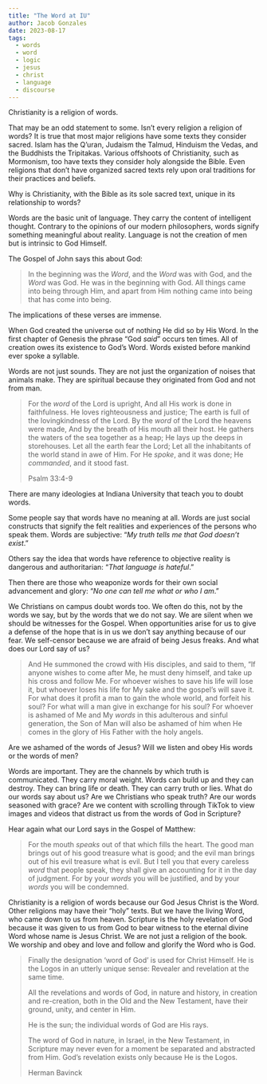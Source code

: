 ```yaml
---
title: "The Word at IU"
author: Jacob Gonzales
date: 2023-08-17
tags:
  - words
  - word
  - logic
  - jesus
  - christ
  - language
  - discourse
---
```

Christianity is a religion of words.

That may be an odd statement to some. Isn’t every religion a religion of words? It is true that most major religions have some texts they consider sacred. Islam has the Q’uran, Judaism the Talmud, Hinduism the Vedas, and the Buddhists the Tripitakas. Various offshoots of Christianity, such as Mormonism, too have texts they consider holy alongside the Bible. Even religions that don’t have organized sacred texts rely upon oral traditions for their practices and beliefs.

Why is Christianity, with the Bible as its sole sacred text, unique in its relationship to words?

Words are the basic unit of language. They carry the content of intelligent thought. Contrary to the opinions of our modern philosophers, words signify something meaningful about reality. Language is not the creation of men but is intrinsic to God Himself.

The Gospel of John says this about God:

> In the beginning was the _Word_, and the _Word_ was with God, and the _Word_ was God. He was in the beginning with God. All things came into being through Him, and apart from Him nothing came into being that has come into being.

The implications of these verses are immense.

When God created the universe out of nothing He did so by His Word. In the first chapter of Genesis the phrase “God _said_” occurs ten times. All of creation owes its existence to God’s Word. Words existed before mankind ever spoke a syllable.

Words are not just sounds. They are not just the organization of noises that animals make. They are spiritual because they originated from God and not from man.

>For the _word_ of the Lord is upright,
>And all His work is done in faithfulness.
>He loves righteousness and justice;
>The earth is full of the lovingkindness of the Lord.
>By the _word_ of the Lord the heavens were made,
>And by the breath of His mouth all their host.
>He gathers the waters of the sea together as a heap;
>He lays up the deeps in storehouses.
>Let all the earth fear the Lord;
>Let all the inhabitants of the world stand in awe of Him.
>For He _spoke_, and it was done;
>He _commanded_, and it stood fast.
>
>Psalm 33:4-9

There are many ideologies at Indiana University that teach you to doubt words.

Some people say that words have no meaning at all. Words are just social constructs that signify the felt realities and experiences of the persons who speak them. Words are subjective: “_My truth tells me that God doesn’t exist_.”

Others say the idea that words have reference to objective reality is dangerous and authoritarian: “_That language is hateful_.”  

Then there are those who weaponize words for their own social advancement and glory: “_No one can tell me what or who I am_.”

We Christians on campus doubt words too. We often do this, not by the words we say, but by the words that we do not say. We are silent when we should be witnesses for the Gospel. When opportunities arise for us to give a defense of the hope that is in us we don’t say anything because of our fear. We self-censor because we are afraid of being Jesus freaks. And what does our Lord say of us?

> And He summoned the crowd with His disciples, and said to them, “If anyone wishes to come after Me, he must deny himself, and take up his cross and follow Me. For whoever wishes to save his life will lose it, but whoever loses his life for My sake and the gospel’s will save it. For what does it profit a man to gain the whole world, and forfeit his soul? For what will a man give in exchange for his soul? For whoever is ashamed of Me and My _words_ in this adulterous and sinful generation, the Son of Man will also be ashamed of him when He comes in the glory of His Father with the holy angels.

Are we ashamed of the words of Jesus? Will we listen and obey His words or the words of men?

Words are important. They are the channels by which truth is communicated. They carry moral weight. Words can build up and they can destroy. They can bring life or death. They can carry truth or lies. What do our words say about us? Are we Christians who speak truth? Are our words seasoned with grace? Are we content with scrolling through TikTok to view images and videos that distract us from the words of God in Scripture?

Hear again what our Lord says in the Gospel of Matthew:

> For the mouth *speaks* out of that which fills the heart. The good man brings out of his good treasure what is good; and the evil man brings out of his evil treasure what is evil. But I tell you that every careless *word* that people speak, they shall give an accounting for it in the day of judgment. For by your *words* you will be justified, and by your *words* you will be condemned.

Christianity is a religion of words because our God Jesus Christ is the Word. Other religions may have their “holy” texts. But we have the living Word, who came down to us from heaven. Scripture is the holy revelation of God because it was given to us from God to bear witness to the eternal divine Word whose name is Jesus Christ. We are not just a religion of the book. We worship and obey and love and follow and glorify the Word who is God.

> Finally the designation ‘word of God’ is used for Christ Himself. He is the Logos in an utterly unique sense: Revealer and revelation at the same time.
> 
>All the revelations and words of God, in nature and history, in creation and re-creation, both in the Old and the New Testament, have their ground, unity, and center in Him.
>
>He is the sun; the individual words of God are His rays.
>
>The word of God in nature, in Israel, in the New Testament, in Scripture may never even for a moment be separated and abstracted from Him. God’s revelation exists only because He is the Logos.
>
>Herman Bavinck